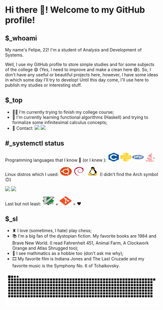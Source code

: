 # Hi there 👋! Welcome to my GitHub profile!

## $_whoami
<div>
  <p>My name's Felipe, 22! I'm a student of Analysis and Development of Systems.</p>
  
  <p>Well, I use my GitHub profile to store simple studies and for some subjects of the college 😄 (Yes, I need to improve and make a clean here 😅).
  So, I don't have any useful or beautiful projects here, however, I have some ideas in which some day I'll try to develop! Until this day come, I'll use here to publish my studies or interesting stuff.</p>
</div>

## $_top
<div>
  <ul>
    <li> 🧑‍🔬 I'm currently trying to finish my college course;</li>
    <li> 🔭 I'm currently learning functional algorithms (Haskell) and trying to formalize some infinitesimal calculus concepts;</li>
    <li> 📮 Contact: <a href="https://www.linkedin.com/in/felipe-neves-4180a31b4/"><img src="https://img.shields.io/badge/LinkedIn-0077B5?style=for-the-badge&logo=linkedin&logoColor=white" /></a> <a href="mailto: felpsilvaneves@outlook.com"><img src="https://img.shields.io/badge/Microsoft_Outlook-0078D4?style=for-the-badge&logo=microsoft-outlook&logoColor=white" /></a></li>
  </ul>
</div>
 
## #_systemctl status

<div>
  <p>Programming languages that I know 🤖 (or I knew ): <img height="30" width="40" src="https://raw.githubusercontent.com/devicons/devicon/master/icons/c/c-plain.svg"><img height="30" width="40" src="https://raw.githubusercontent.com/devicons/devicon/master/icons/python/python-plain.svg"><img height="30" width="40" src="https://raw.githubusercontent.com/devicons/devicon/master/icons/php/php-plain.svg"><img height="30" width="40" src="https://raw.githubusercontent.com/devicons/devicon/master/icons/java/java-plain.svg"></p>
  <p>Linux distros which I used: <img height="30" width="40" src="https://raw.githubusercontent.com/devicons/devicon/master/icons/ubuntu/ubuntu-plain.svg">
  <img height="30" width="40" src="https://raw.githubusercontent.com/devicons/devicon/master/icons/debian/debian-original.svg">
  <img height="30" width="40" src="https://raw.githubusercontent.com/devicons/devicon/master/icons/linux/linux-original.svg"> (I didn't find the Arch symbol 🙃)
  </p>
  <p>
  <img src="https://github-readme-stats.vercel.app/api/top-langs/?username=felipe-sneves&langs_count=10&theme=jolly&layout=compact" />
  <img src="https://github-readme-stats.vercel.app/api?username=felipe-sneves&show_icons=true&theme=jolly&include_all_commits=true&count_private=true" />
  </p>
  <p>Last but not least: <img height="30" width="40" src="https://raw.githubusercontent.com/devicons/devicon/master/icons/vim/vim-original.svg"> + 
  <img height="30" width="40" src="https://raw.githubusercontent.com/devicons/devicon/master/icons/git/git-original.svg" /> = ❤️</p>
</div>

## $_sl

<div>
  <ul>
    <li> ♜ I love (sometimes, I hate) play chess;</li>
    <li> 📚 I'm a big fan of the dystopian fiction. My favorite books are 1984 and Brave New World. (I read Fahrenheit 451, Animal Farm, A Clockwork Orange and Atlas Shrugged too);</li>
    <li> 🧮 I see mathmatics as a hobbie too (don't ask me why);</li>
    <li> 🎞️ My favorite film is Indiana Jones and The Last Cruzade and my favorite music is the Symphony No. 6 of Tchaikovsky.</li>
  </ul>
</div>

![Snake animation](https://github.com/Felipe-SNeves/Felipe-SNeves/blob/output/github-contribution-grid-snake.svg)
